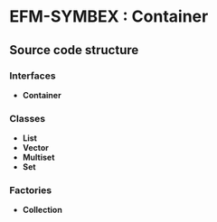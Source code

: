 # EFM-SYMBEX : Container

## Source code structure

### Interfaces
* **Container**

### Classes
* **List**
* **Vector**
* **Multiset**
* **Set**

### Factories
* **Collection**

